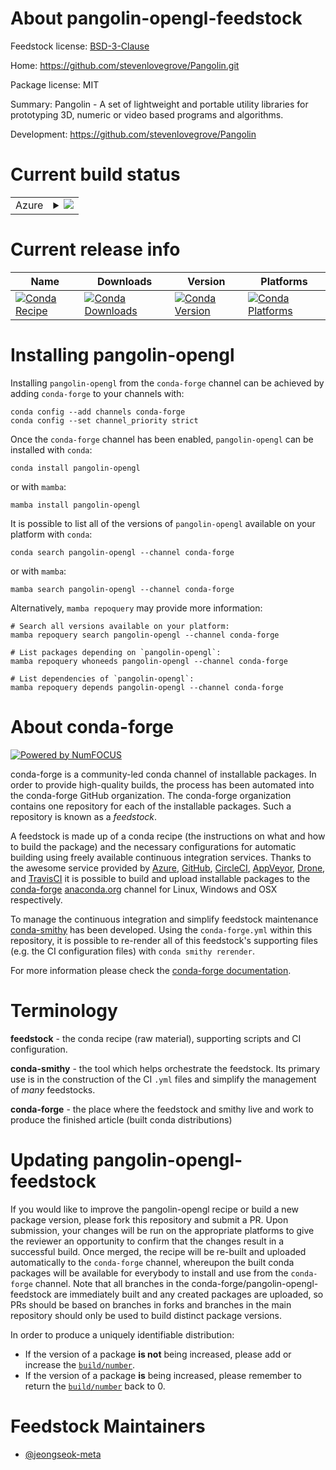 About pangolin-opengl-feedstock
===============================

Feedstock license: [BSD-3-Clause](https://github.com/conda-forge/pangolin-opengl-feedstock/blob/main/LICENSE.txt)

Home: https://github.com/stevenlovegrove/Pangolin.git

Package license: MIT

Summary: Pangolin - A set of lightweight and portable utility libraries for prototyping 3D, numeric or video based programs and algorithms.

Development: https://github.com/stevenlovegrove/Pangolin

Current build status
====================


<table>
    
  <tr>
    <td>Azure</td>
    <td>
      <details>
        <summary>
          <a href="https://dev.azure.com/conda-forge/feedstock-builds/_build/latest?definitionId=23387&branchName=main">
            <img src="https://dev.azure.com/conda-forge/feedstock-builds/_apis/build/status/pangolin-opengl-feedstock?branchName=main">
          </a>
        </summary>
        <table>
          <thead><tr><th>Variant</th><th>Status</th></tr></thead>
          <tbody><tr>
              <td>linux_64</td>
              <td>
                <a href="https://dev.azure.com/conda-forge/feedstock-builds/_build/latest?definitionId=23387&branchName=main">
                  <img src="https://dev.azure.com/conda-forge/feedstock-builds/_apis/build/status/pangolin-opengl-feedstock?branchName=main&jobName=linux&configuration=linux%20linux_64_" alt="variant">
                </a>
              </td>
            </tr><tr>
              <td>osx_64</td>
              <td>
                <a href="https://dev.azure.com/conda-forge/feedstock-builds/_build/latest?definitionId=23387&branchName=main">
                  <img src="https://dev.azure.com/conda-forge/feedstock-builds/_apis/build/status/pangolin-opengl-feedstock?branchName=main&jobName=osx&configuration=osx%20osx_64_" alt="variant">
                </a>
              </td>
            </tr>
          </tbody>
        </table>
      </details>
    </td>
  </tr>
</table>

Current release info
====================

| Name | Downloads | Version | Platforms |
| --- | --- | --- | --- |
| [![Conda Recipe](https://img.shields.io/badge/recipe-pangolin--opengl-green.svg)](https://anaconda.org/conda-forge/pangolin-opengl) | [![Conda Downloads](https://img.shields.io/conda/dn/conda-forge/pangolin-opengl.svg)](https://anaconda.org/conda-forge/pangolin-opengl) | [![Conda Version](https://img.shields.io/conda/vn/conda-forge/pangolin-opengl.svg)](https://anaconda.org/conda-forge/pangolin-opengl) | [![Conda Platforms](https://img.shields.io/conda/pn/conda-forge/pangolin-opengl.svg)](https://anaconda.org/conda-forge/pangolin-opengl) |

Installing pangolin-opengl
==========================

Installing `pangolin-opengl` from the `conda-forge` channel can be achieved by adding `conda-forge` to your channels with:

```
conda config --add channels conda-forge
conda config --set channel_priority strict
```

Once the `conda-forge` channel has been enabled, `pangolin-opengl` can be installed with `conda`:

```
conda install pangolin-opengl
```

or with `mamba`:

```
mamba install pangolin-opengl
```

It is possible to list all of the versions of `pangolin-opengl` available on your platform with `conda`:

```
conda search pangolin-opengl --channel conda-forge
```

or with `mamba`:

```
mamba search pangolin-opengl --channel conda-forge
```

Alternatively, `mamba repoquery` may provide more information:

```
# Search all versions available on your platform:
mamba repoquery search pangolin-opengl --channel conda-forge

# List packages depending on `pangolin-opengl`:
mamba repoquery whoneeds pangolin-opengl --channel conda-forge

# List dependencies of `pangolin-opengl`:
mamba repoquery depends pangolin-opengl --channel conda-forge
```


About conda-forge
=================

[![Powered by
NumFOCUS](https://img.shields.io/badge/powered%20by-NumFOCUS-orange.svg?style=flat&colorA=E1523D&colorB=007D8A)](https://numfocus.org)

conda-forge is a community-led conda channel of installable packages.
In order to provide high-quality builds, the process has been automated into the
conda-forge GitHub organization. The conda-forge organization contains one repository
for each of the installable packages. Such a repository is known as a *feedstock*.

A feedstock is made up of a conda recipe (the instructions on what and how to build
the package) and the necessary configurations for automatic building using freely
available continuous integration services. Thanks to the awesome service provided by
[Azure](https://azure.microsoft.com/en-us/services/devops/), [GitHub](https://github.com/),
[CircleCI](https://circleci.com/), [AppVeyor](https://www.appveyor.com/),
[Drone](https://cloud.drone.io/welcome), and [TravisCI](https://travis-ci.com/)
it is possible to build and upload installable packages to the
[conda-forge](https://anaconda.org/conda-forge) [anaconda.org](https://anaconda.org/)
channel for Linux, Windows and OSX respectively.

To manage the continuous integration and simplify feedstock maintenance
[conda-smithy](https://github.com/conda-forge/conda-smithy) has been developed.
Using the ``conda-forge.yml`` within this repository, it is possible to re-render all of
this feedstock's supporting files (e.g. the CI configuration files) with ``conda smithy rerender``.

For more information please check the [conda-forge documentation](https://conda-forge.org/docs/).

Terminology
===========

**feedstock** - the conda recipe (raw material), supporting scripts and CI configuration.

**conda-smithy** - the tool which helps orchestrate the feedstock.
                   Its primary use is in the construction of the CI ``.yml`` files
                   and simplify the management of *many* feedstocks.

**conda-forge** - the place where the feedstock and smithy live and work to
                  produce the finished article (built conda distributions)


Updating pangolin-opengl-feedstock
==================================

If you would like to improve the pangolin-opengl recipe or build a new
package version, please fork this repository and submit a PR. Upon submission,
your changes will be run on the appropriate platforms to give the reviewer an
opportunity to confirm that the changes result in a successful build. Once
merged, the recipe will be re-built and uploaded automatically to the
`conda-forge` channel, whereupon the built conda packages will be available for
everybody to install and use from the `conda-forge` channel.
Note that all branches in the conda-forge/pangolin-opengl-feedstock are
immediately built and any created packages are uploaded, so PRs should be based
on branches in forks and branches in the main repository should only be used to
build distinct package versions.

In order to produce a uniquely identifiable distribution:
 * If the version of a package **is not** being increased, please add or increase
   the [``build/number``](https://docs.conda.io/projects/conda-build/en/latest/resources/define-metadata.html#build-number-and-string).
 * If the version of a package **is** being increased, please remember to return
   the [``build/number``](https://docs.conda.io/projects/conda-build/en/latest/resources/define-metadata.html#build-number-and-string)
   back to 0.

Feedstock Maintainers
=====================

* [@jeongseok-meta](https://github.com/jeongseok-meta/)

